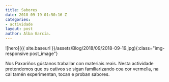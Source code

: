 ```yaml
---
title: Sabores
date: 2018-09-19 01:50:16 Z
categories:
- actividade
layout: post
author: Alba García.
---
```


![hero]({{ site.baseurl }}/assets/Blog/2018/09/2018-09-19.jpg){:class="img-responsive post_image"}
<br>

Nos Paxariños gústanos traballar con materiais reais. Nesta actividade pretendemos que os cativos se sigan familiarizando coa cor vermella, na cal tamén experimentan, tocan e proban sabores.